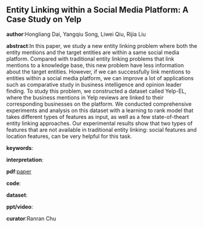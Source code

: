 ## Entity Linking within a Social Media Platform: A Case Study on Yelp

**author**:Hongliang Dai, Yangqiu Song, Liwei Qiu, Rijia Liu

**abstract**:In this paper, we study a new entity linking problem where both the entity mentions and
the target entities are within a same social media platform. Compared with traditional entity linking problems that link mentions to a knowledge base, this new problem have less information about the target entities. However, if we can successfully link mentions to entities within a social media platform, we can improve a lot of applications such as comparative study in business intelligence and opinion leader finding. To study this problem, we constructed a dataset called Yelp-EL, where the business mentions in Yelp reviews are linked to their corresponding businesses on the platform. We conducted comprehensive experiments and analysis on this dataset with a learning to rank model that takes different types of features as input, as well as a few state-of-theart entity linking approaches. Our experimental results show that two types of features that are not available in traditional entity linking: social features and location features, can be very helpful for this task.

**keywords**:

**interpretation**:

**pdf**:[paper](https://www.aclweb.org/anthology/D18-1227.pdf)

**code**:

**dataset**:

**ppt/video**:

**curator**:Ranran Chu
